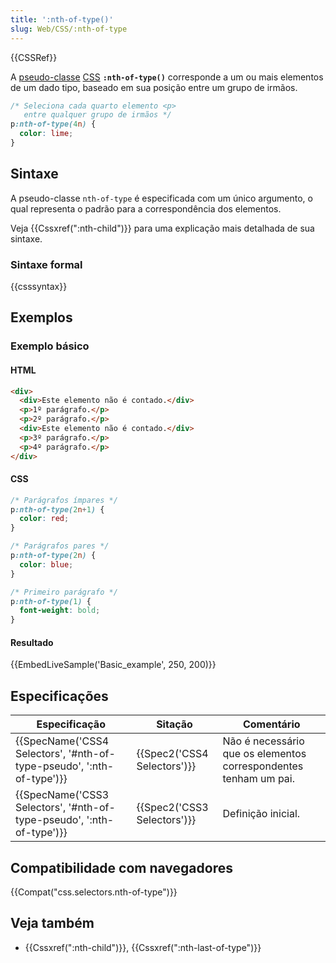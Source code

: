 ```yaml
---
title: ':nth-of-type()'
slug: Web/CSS/:nth-of-type
---
```


{{CSSRef}}

A [pseudo-classe](/pt-BR/docs/Web/CSS/Pseudo-classes) [CSS](/pt-BR/docs/Web/CSS) **`:nth-of-type()`** corresponde a um ou mais elementos de um dado tipo, baseado em sua posição entre um grupo de irmãos.

```css
/* Seleciona cada quarto elemento <p>
   entre qualquer grupo de irmãos */
p:nth-of-type(4n) {
  color: lime;
}
```

## Sintaxe

A pseudo-classe `nth-of-type` é especificada com um único argumento, o qual representa o padrão para a correspondência dos elementos.

Veja {{Cssxref(":nth-child")}} para uma explicação mais detalhada de sua sintaxe.

### Sintaxe formal

{{csssyntax}}

## Exemplos

### Exemplo básico

#### HTML

```html
<div>
  <div>Este elemento não é contado.</div>
  <p>1º parágrafo.</p>
  <p>2º parágrafo.</p>
  <div>Este elemento não é contado.</div>
  <p>3º parágrafo.</p>
  <p>4º parágrafo.</p>
</div>
```

#### CSS

```css
/* Parágrafos ímpares */
p:nth-of-type(2n+1) {
  color: red;
}

/* Parágrafos pares */
p:nth-of-type(2n) {
  color: blue;
}

/* Primeiro parágrafo */
p:nth-of-type(1) {
  font-weight: bold;
}
```

#### Resultado

{{EmbedLiveSample('Basic_example', 250, 200)}}

## Especificações

| Especificação                                                                                | Sitação                              | Comentário                                                       |
| -------------------------------------------------------------------------------------------- | ------------------------------------ | ---------------------------------------------------------------- |
| {{SpecName('CSS4 Selectors', '#nth-of-type-pseudo', ':nth-of-type')}} | {{Spec2('CSS4 Selectors')}} | Não é necessário que os elementos correspondentes tenham um pai. |
| {{SpecName('CSS3 Selectors', '#nth-of-type-pseudo', ':nth-of-type')}} | {{Spec2('CSS3 Selectors')}} | Definição inicial.                                               |

## Compatibilidade com navegadores

{{Compat("css.selectors.nth-of-type")}}

## Veja também

- {{Cssxref(":nth-child")}}, {{Cssxref(":nth-last-of-type")}}
